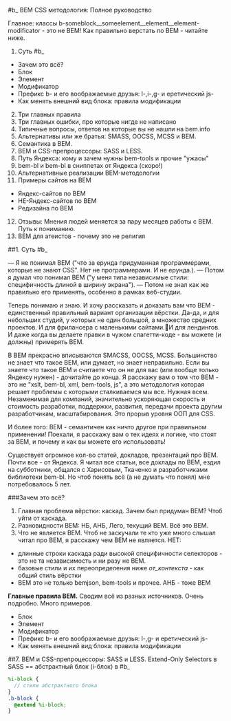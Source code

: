 #b_ BEM CSS методология: Полное руководство

Главное: классы b-someblock__someelement__element__element-modificator - это не BEM!
Как правильно верстать по BEM - читайте ниже.

1. Суть #b_
 - Зачем это всё?
 - Блок
 - Элемент
 - Модификатор
 - Префикс b- и его воображаемые друзья: l-,i-,g- и еретический js-
 - Как менять внешний вид блока: правила модификации
2. Три главных правила
3. Три главных ошибки, про которые нигде не написано
4. Типичные вопросы, ответов на которые вы не нашли на bem.info
5. Альтернативы или же братья: SMASS, OOCSS, MCSS и BEM.
6. Семантика в BEM.
7. BEM и CSS-препроцессоры: SASS и LESS.
8. Путь Яндекса: кому и зачем нужны bem-tools и прочие "ужасы"
9. bem-bl и bem-bl в сниппетах от Яндекса (скоро!)
10. Альтернативные реализации BEM-методологии
11. Примеры сайтов на BEM
- Яндекс-сайтов по BEM
- НЕ-Яндекс-сайтов по BEM
- Редизайна по BEM
12. Отзывы: Мнения людей меняется за пару месяцев работы с BEM. Путь к пониманию.
13. BEM для атеистов - почему это не религия

##1. Суть #b_

— Я не понимал BEM ("что за ерунда придуманная программерами, которые не знают CSS". Нет не программерами. И не ерунда.).
— Потом я думал что понимал BEM ("у меня типа независимые стили: специфичность длиной в ширину экрана").
— Потом не знал как же правильно его применять, особенно в рамках веб-студии.

Теперь понимаю и знаю. И хочу рассказать и доказать вам что BEM - единственный правильный вариант организации вёрстки. Да-да, и для небольших студий, у которых не один большой, а множество средних проектов. И для фрилансера с маленькими сайтами.И для лендингов. И даже когда вы делаете правки в чужом спагетти-коде - вы можете (и должны) примерять BEM.

В BEM прекрасно вписываются SMACSS, OOCSS, MCSS. Большинство не знает что такое BEM, или думает, но знает неправильно. Если вы знаете что такое BEM и считаете что он не для вас (или вообще только Яндексу нужен) - дочитайте до конца. Я расскажу вам о том что BEM - это не "xslt, bem-bl, xml, bem-tools, js", а это методология которая решает проблемы с которыми сталкиваемся мы все. Нужная всем. Незаменимая для компаний, значительно ускоряющая скорость и стоимость разработки, поддержки, развития, передачи проекта другим разработчикам, масштабирования. Это прорыв уровня ООП для CSS.

И более того: BEM - семантичен как ничто другое при правильном применении!
Поехали, я расскажу вам о тех идеях и логике, что стоят за BEM, и почему и как вы можете его использовать!

Существует огромное кол-во статей, докладов, презентаций про BEM. Почти все - от Яндекса. Я читал все статьи, все доклады по BEM, ездил на субботники, общался с Харисовым, Ткаченко и разработчиками библиотеки bem-bl. Но чтоб понять всё (а не думать что понял) мне потребовалось 5 лет.

###Зачем это всё?
1. Главная проблема вёрстки: каскад. Зачем был придуман BEM? Чтоб уйти от каскада.
2. Разновидности BEM: НБ, АНБ, Лего, текущий BEM. Всё это BEM.
3. Что не является BEM. Чтоб не заскучали те кто уже много слышал читал про BEM, я расскажу чем BEM не является.
НЕТ:
- длинные строки каскада ради высокой специфичности селекторов - это не та независимость и ни разу не BEM.
- базовые стили и их переопределения ниже _от_контекста_ - как общий стиль вёрстки
- BEM это не только bemjson, bem-tools и прочее. АНБ - тоже BEM

__Главные правила BEM.__
Сводим всё из разных источников. Очень подробно. Много примеров.
 - Блок
 - Элемент
 - Модификатор
 - Префикс b- и его воображаемые друзья: l-,g- и еретический js-
 - Как менять внешний вид блока: правила модификации

##7. BEM и CSS-препроцессоры: SASS и LESS.
Extend-Only Selectors в SASS == абстрактный блок (i-блок) в #b_
```SCSS
%i-block {
  // стили абстрактного блока
}
.b-block {
  @extend %i-block;
}
```
